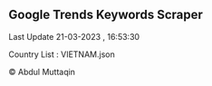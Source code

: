 

## Google Trends Keywords Scraper 
 
Last Update 21-03-2023 , 16:53:30

Country List :
VIETNAM.json



© Abdul Muttaqin 
